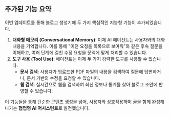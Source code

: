 ## **추가된 기능 요약**

이번 업데이트를 통해 블로그 생성기에 두 가지 핵심적인 지능형 기능이 추가되었습니다.

1. **대화형 메모리 (Conversational Memory)**: 이제 AI 에이전트는 사용자와의 대화 내용을 기억합니다. 이를 통해 "이전 요청을 목록으로 보여줘"와 같은 후속 질문을 이해하고, 여러 단계에 걸친 수정 요청을 문맥에 맞게 처리할 수 있습니다.  
2. **도구 사용 (Tool Use)**: 에이전트는 이제 두 가지 강력한 도구를 사용할 수 있습니다.  
   * **문서 검색**: 사용자가 업로드한 PDF 파일의 내용을 검색하여 질문에 답변하거나, 문서 기반의 수정을 요청할 수 있습니다.  
   * **웹 검색**: 실시간으로 웹을 검색하여 최신 정보나 통계를 찾아 블로그 초안에 반영할 수 있습니다.

이 기능들을 통해 단순한 콘텐츠 생성을 넘어, 사용자와 상호작용하며 글을 함께 완성해나가는 **협업형 AI 어시스턴트**로 발전했습니다.